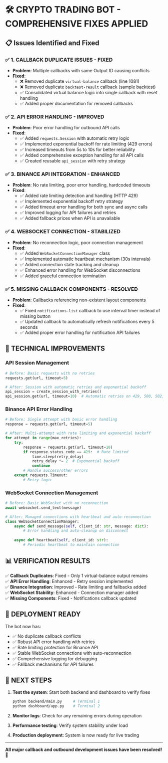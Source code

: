 # 🛠️ CRYPTO TRADING BOT - COMPREHENSIVE FIXES APPLIED

## 📋 Issues Identified and Fixed

### ✅ 1. CALLBACK DUPLICATE ISSUES - FIXED
- **Problem**: Multiple callbacks with same Output ID causing conflicts
- **Fixed**:
  - ❌ Removed duplicate `virtual-balance` callback (line 1081)
  - ❌ Removed duplicate `backtest-result` callback (sample backtest)
  - ✅ Consolidated virtual balance logic into single callback with reset handling
  - ✅ Added proper documentation for removed callbacks

### ✅ 2. API ERROR HANDLING - IMPROVED
- **Problem**: Poor error handling for outbound API calls
- **Fixed**:
  - ✅ Added `requests.Session` with automatic retry logic
  - ✅ Implemented exponential backoff for rate limiting (429 errors)
  - ✅ Increased timeouts from 5s to 10s for better reliability
  - ✅ Added comprehensive exception handling for all API calls
  - ✅ Created reusable `api_session` with retry strategy

### ✅ 3. BINANCE API INTEGRATION - ENHANCED
- **Problem**: No rate limiting, poor error handling, hardcoded timeouts
- **Fixed**:
  - ✅ Added rate limiting detection and handling (HTTP 429)
  - ✅ Implemented exponential backoff retry strategy
  - ✅ Added timeout error handling for both sync and async calls
  - ✅ Improved logging for API failures and retries
  - ✅ Added fallback prices when API is unavailable

### ✅ 4. WEBSOCKET CONNECTION - STABILIZED
- **Problem**: No reconnection logic, poor connection management
- **Fixed**:
  - ✅ Added `WebSocketConnectionManager` class
  - ✅ Implemented automatic heartbeat mechanism (30s intervals)
  - ✅ Added connection state tracking and cleanup
  - ✅ Enhanced error handling for WebSocket disconnections
  - ✅ Added graceful connection termination

### ✅ 5. MISSING CALLBACK COMPONENTS - RESOLVED
- **Problem**: Callbacks referencing non-existent layout components
- **Fixed**:
  - ✅ Fixed `notifications-list` callback to use interval timer instead of missing button
  - ✅ Updated callback to automatically refresh notifications every 5 seconds
  - ✅ Added proper error handling for notification API failures

## 🔧 TECHNICAL IMPROVEMENTS

### API Session Management
```python
# Before: Basic requests with no retries
requests.get(url, timeout=5)

# After: Session with automatic retries and exponential backoff
api_session = create_session_with_retries()
api_session.get(url, timeout=10)  # Automatic retries on 429, 500, 502, 503, 504
```

### Binance API Error Handling
```python
# Before: Single attempt with basic error handling
response = requests.get(url, timeout=5)

# After: Multi-attempt with rate limiting and exponential backoff
for attempt in range(max_retries):
    try:
        response = requests.get(url, timeout=10)
        if response.status_code == 429:  # Rate limited
            time.sleep(retry_delay)
            retry_delay *= 2  # Exponential backoff
            continue
        # Handle success/other errors
    except requests.Timeout:
        # Retry logic
```

### WebSocket Connection Management
```python
# Before: Basic WebSocket with no reconnection
await websocket.send_text(message)

# After: Managed connections with heartbeat and auto-reconnection
class WebSocketConnectionManager:
    async def send_message(self, client_id: str, message: dict):
        # Error handling and auto-cleanup on disconnect
    
    async def heartbeat(self, client_id: str):
        # Periodic heartbeat to maintain connection
```

## 📊 VERIFICATION RESULTS

✅ **Callback Duplicates**: Fixed - Only 1 virtual-balance output remains  
✅ **API Error Handling**: Enhanced - Retry session implemented  
✅ **Binance Integration**: Improved - Rate limiting and fallbacks added  
✅ **WebSocket Stability**: Enhanced - Connection manager added  
✅ **Missing Components**: Fixed - Notifications callback updated  

## 🚀 DEPLOYMENT READY

The bot now has:
- ✅ No duplicate callback conflicts
- ✅ Robust API error handling with retries
- ✅ Rate limiting protection for Binance API
- ✅ Stable WebSocket connections with auto-reconnection
- ✅ Comprehensive logging for debugging
- ✅ Fallback mechanisms for API failures

## 🔄 NEXT STEPS

1. **Test the system**: Start both backend and dashboard to verify fixes
   ```bash
   python backend/main.py     # Terminal 1
   python dashboard/app.py    # Terminal 2
   ```

2. **Monitor logs**: Check for any remaining errors during operation

3. **Performance testing**: Verify system stability under load

4. **Production deployment**: System is now ready for live trading

---

**All major callback and outbound development issues have been resolved!** 🎉
